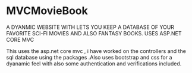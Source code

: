 # MVCMovieBook
A DYANMIC WEBSITE WITH LETS YOU KEEP A DATABASE OF YOUR FAVORITE SCI-FI MOVIES AND ALSO FANTASY BOOKS. USES ASP.NET CORE MVC

This uses the asp.net core mvc , i have worked on the controllers and the sql database using the packages .Also uses bootstrap and css for a dyanamic feel with also some authentication and verifications included.

